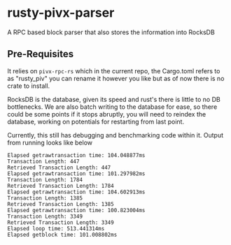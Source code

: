 # rusty-pivx-parser
A RPC based block parser that also stores the information into RocksDB

## Pre-Requisites

It relies on `pivx-rpc-rs` which in the current repo, the Cargo.toml refers to as "rusty_piv" you can rename it however you like but as of now there is no crate to install.

RocksDB is the database, given its speed and rust's there is little to no DB bottlenecks. We are also batch writing to the database for ease, so there could be some points if it stops abruptly, you will need to reindex the database, working on potentials for restarting from last point.

Currently, this still has debugging and benchmarking code within it. Output from running looks like below
```Block: "a70eb2005bc4ba5734021a12883b02e53680b53b80cf502c92928df99f0764f8", 890386
Elapsed getrawtransaction time: 104.048877ms
Transaction Length: 447
Retrieved Transaction Length: 447
Elapsed getrawtransaction time: 101.297982ms
Transaction Length: 1784
Retrieved Transaction Length: 1784
Elapsed getrawtransaction time: 104.602913ms
Transaction Length: 1385
Retrieved Transaction Length: 1385
Elapsed getrawtransaction time: 100.823004ms
Transaction Length: 3349
Retrieved Transaction Length: 3349
Elapsed loop time: 513.441314ms
Elapsed getblock time: 101.008802ms
```
